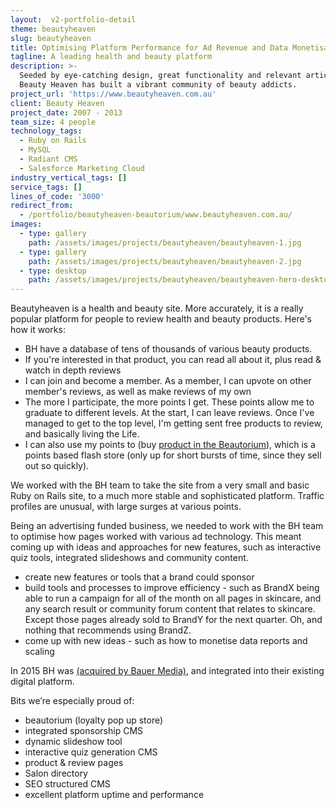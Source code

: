 ```yaml
---
layout:  v2-portfolio-detail
theme: beautyheaven
slug: beautyheaven
title: Optimising Platform Performance for Ad Revenue and Data Monetisation
tagline: A leading health and beauty platform
description: >-
  Seeded by eye-catching design, great functionality and relevant articles,
  Beauty Heaven has built a vibrant community of beauty addicts.
project_url: 'https://www.beautyheaven.com.au'
client: Beauty Heaven
project_date: 2007 - 2013
team_size: 4 people
technology_tags:
  - Ruby on Rails
  - MySQL
  - Radiant CMS
  - Salesforce Marketing Cloud
industry_vertical_tags: []
service_tags: []
lines_of_code: '3000'
redirect_from:
  - /portfolio/beautyheaven-beautorium/www.beautyheaven.com.au/
images:
  - type: gallery
    path: /assets/images/projects/beautyheaven/beautyheaven-1.jpg
  - type: gallery
    path: /assets/images/projects/beautyheaven/beautyheaven-2.jpg
  - type: desktop
    path: /assets/images/projects/beautyheaven/beautyheaven-hero-desktop.jpg
---
```


Beautyheaven is a health and beauty site. More accurately, it is a really popular platform for people to review health and beauty products. Here's how it works:

* BH have a database of tens of thousands of various beauty products.
* If you're interested in that product, you can read all about it, plus read & watch in depth reviews
* I can join and become a member. As a member, I can upvote on other member's reviews, as well as make reviews of my own
* The more I participate, the more points I get. These points allow me to graduate to different levels. At the start, I can leave reviews. Once I've managed to get to the top level, I'm getting sent free products to review, and basically living the Life.
* I can also use my points to (buy [product in the Beautorium](/portfolio/beautyheaven-beautorium/)), which is a points based flash store (only up for short bursts of time, since they sell out so quickly).

We worked with the BH team to take the site from a very small and basic Ruby on Rails site, to a much more stable and sophisticated platform. Traffic profiles are unusual, with large surges at various points.

Being an advertising funded business, we needed to work with the BH team to optimise how pages worked with various ad technology. This meant coming up with ideas and approaches for new features, such as interactive quiz tools, integrated slideshows and community content.

* create new features or tools that a brand could sponsor
* build tools and processes to improve efficiency - such as BrandX being able to run a campaign for all of the month on all pages in skincare, and any search result or community forum content that relates to skincare. Except those pages already sold to BrandY for the next quarter. Oh, and nothing that recommends using BrandZ.
* come up with new ideas - such as how to monetise data reports and scaling

In 2015 BH was [(acquired by Bauer Media)](http://www.bauer-media.com.au/discover/press/announcements/2015/03/bauer-media-acquires-leading-digital-beauty-business-the-beautyheaven-group/), and integrated into their existing digital platform.

Bits we’re especially proud of:

* beautorium (loyalty pop up store)
* integrated sponsorship CMS
* dynamic slideshow tool
* interactive quiz generation CMS
* product & review pages
* Salon directory
* SEO structured CMS
* excellent platform uptime and performance
